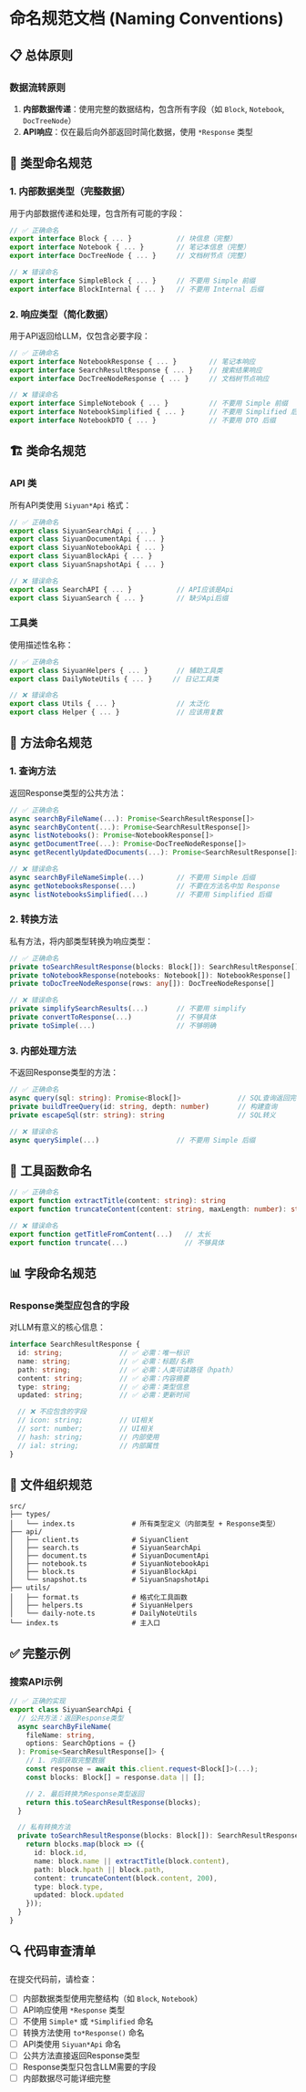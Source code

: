 # 命名规范文档 (Naming Conventions)

## 📋 总体原则

### 数据流转原则
1. **内部数据传递**：使用完整的数据结构，包含所有字段（如 `Block`, `Notebook`, `DocTreeNode`）
2. **API响应**：仅在最后向外部返回时简化数据，使用 `*Response` 类型

## 🎯 类型命名规范

### 1. 内部数据类型（完整数据）
用于内部数据传递和处理，包含所有可能的字段：

```typescript
// ✅ 正确命名
export interface Block { ... }           // 块信息（完整）
export interface Notebook { ... }        // 笔记本信息（完整）
export interface DocTreeNode { ... }     // 文档树节点（完整）

// ❌ 错误命名
export interface SimpleBlock { ... }     // 不要用 Simple 前缀
export interface BlockInternal { ... }   // 不要用 Internal 后缀
```

### 2. 响应类型（简化数据）
用于API返回给LLM，仅包含必要字段：

```typescript
// ✅ 正确命名
export interface NotebookResponse { ... }        // 笔记本响应
export interface SearchResultResponse { ... }    // 搜索结果响应
export interface DocTreeNodeResponse { ... }     // 文档树节点响应

// ❌ 错误命名
export interface SimpleNotebook { ... }          // 不要用 Simple 前缀
export interface NotebookSimplified { ... }      // 不要用 Simplified 后缀
export interface NotebookDTO { ... }             // 不要用 DTO 后缀
```

## 🏗️ 类命名规范

### API 类
所有API类使用 `Siyuan*Api` 格式：

```typescript
// ✅ 正确命名
export class SiyuanSearchApi { ... }
export class SiyuanDocumentApi { ... }
export class SiyuanNotebookApi { ... }
export class SiyuanBlockApi { ... }
export class SiyuanSnapshotApi { ... }

// ❌ 错误命名
export class SearchAPI { ... }           // API应该是Api
export class SiyuanSearch { ... }        // 缺少Api后缀
```

### 工具类
使用描述性名称：

```typescript
// ✅ 正确命名
export class SiyuanHelpers { ... }       // 辅助工具类
export class DailyNoteUtils { ... }     // 日记工具类

// ❌ 错误命名
export class Utils { ... }               // 太泛化
export class Helper { ... }              // 应该用复数
```

## 📝 方法命名规范

### 1. 查询方法
返回Response类型的公共方法：

```typescript
// ✅ 正确命名
async searchByFileName(...): Promise<SearchResultResponse[]>
async searchByContent(...): Promise<SearchResultResponse[]>
async listNotebooks(): Promise<NotebookResponse[]>
async getDocumentTree(...): Promise<DocTreeNodeResponse[]>
async getRecentlyUpdatedDocuments(...): Promise<SearchResultResponse[]>

// ❌ 错误命名
async searchByFileNameSimple(...)        // 不要用 Simple 后缀
async getNotebooksResponse(...)          // 不要在方法名中加 Response
async listNotebooksSimplified(...)       // 不要用 Simplified 后缀
```

### 2. 转换方法
私有方法，将内部类型转换为响应类型：

```typescript
// ✅ 正确命名
private toSearchResultResponse(blocks: Block[]): SearchResultResponse[]
private toNotebookResponse(notebooks: Notebook[]): NotebookResponse[]
private toDocTreeNodeResponse(rows: any[]): DocTreeNodeResponse[]

// ❌ 错误命名
private simplifySearchResults(...)       // 不要用 simplify
private convertToResponse(...)           // 不够具体
private toSimple(...)                    // 不够明确
```

### 3. 内部处理方法
不返回Response类型的方法：

```typescript
// ✅ 正确命名
async query(sql: string): Promise<Block[]>              // SQL查询返回完整数据
private buildTreeQuery(id: string, depth: number)       // 构建查询
private escapeSql(str: string): string                  // SQL转义

// ❌ 错误命名
async querySimple(...)                   // 不要用 Simple 后缀
```

## 🎨 工具函数命名

```typescript
// ✅ 正确命名
export function extractTitle(content: string): string
export function truncateContent(content: string, maxLength: number): string

// ❌ 错误命名
export function getTitleFromContent(...)   // 太长
export function truncate(...)              // 不够具体
```

## 📊 字段命名规范

### Response类型应包含的字段
对LLM有意义的核心信息：

```typescript
interface SearchResultResponse {
  id: string;              // ✅ 必需：唯一标识
  name: string;            // ✅ 必需：标题/名称
  path: string;            // ✅ 必需：人类可读路径（hpath）
  content: string;         // ✅ 必需：内容摘要
  type: string;            // ✅ 必需：类型信息
  updated: string;         // ✅ 必需：更新时间

  // ❌ 不应包含的字段
  // icon: string;         // UI相关
  // sort: number;         // UI相关
  // hash: string;         // 内部使用
  // ial: string;          // 内部属性
}
```

## 📁 文件组织规范

```
src/
├── types/
│   └── index.ts              # 所有类型定义（内部类型 + Response类型）
├── api/
│   ├── client.ts             # SiyuanClient
│   ├── search.ts             # SiyuanSearchApi
│   ├── document.ts           # SiyuanDocumentApi
│   ├── notebook.ts           # SiyuanNotebookApi
│   ├── block.ts              # SiyuanBlockApi
│   └── snapshot.ts           # SiyuanSnapshotApi
├── utils/
│   ├── format.ts             # 格式化工具函数
│   ├── helpers.ts            # SiyuanHelpers
│   └── daily-note.ts         # DailyNoteUtils
└── index.ts                  # 主入口
```

## ✅ 完整示例

### 搜索API示例

```typescript
// ✅ 正确的实现
export class SiyuanSearchApi {
  // 公共方法：返回Response类型
  async searchByFileName(
    fileName: string,
    options: SearchOptions = {}
  ): Promise<SearchResultResponse[]> {
    // 1. 内部获取完整数据
    const response = await this.client.request<Block[]>(...);
    const blocks: Block[] = response.data || [];

    // 2. 最后转换为Response类型返回
    return this.toSearchResultResponse(blocks);
  }

  // 私有转换方法
  private toSearchResultResponse(blocks: Block[]): SearchResultResponse[] {
    return blocks.map(block => ({
      id: block.id,
      name: block.name || extractTitle(block.content),
      path: block.hpath || block.path,
      content: truncateContent(block.content, 200),
      type: block.type,
      updated: block.updated
    }));
  }
}
```

## 🔍 代码审查清单

在提交代码前，请检查：

- [ ] 内部数据类型使用完整结构（如 `Block`, `Notebook`）
- [ ] API响应使用 `*Response` 类型
- [ ] 不使用 `Simple*` 或 `*Simplified` 命名
- [ ] 转换方法使用 `to*Response()` 命名
- [ ] API类使用 `Siyuan*Api` 命名
- [ ] 公共方法直接返回Response类型
- [ ] Response类型只包含LLM需要的字段
- [ ] 内部数据尽可能详细完整
